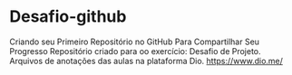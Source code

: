 # Desafio-github
Criando seu Primeiro Repositório no GitHub Para Compartilhar Seu Progresso
Repositório criado para oo exercício: Desafio de Projeto.
Arquivos de anotações das aulas na plataforma Dio.
https://www.dio.me/
